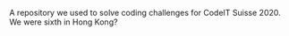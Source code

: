 A repository we used to solve coding challenges for CodeIT Suisse 2020. We were sixth in Hong Kong?
